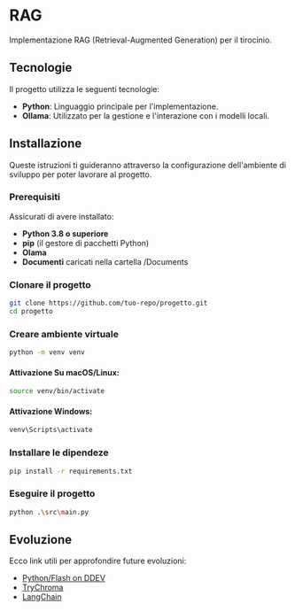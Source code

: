 # RAG

Implementazione RAG (Retrieval-Augmented Generation) per il tirocinio.

## Tecnologie

Il progetto utilizza le seguenti tecnologie:

- **Python**: Linguaggio principale per l'implementazione.
- **Ollama**: Utilizzato per la gestione e l'interazione con i modelli locali.

## Installazione

Queste istruzioni ti guideranno attraverso la configurazione dell'ambiente di sviluppo per poter lavorare al progetto.

### Prerequisiti

Assicurati di avere installato:
- **Python 3.8 o superiore**
- **pip** (il gestore di pacchetti Python)
- **Olama**
- **Documenti** caricati nella cartella /Documents

### Clonare il progetto

```bash
git clone https://github.com/tuo-repo/progetto.git
cd progetto
```

### Creare ambiente virtuale

```bash
python -m venv venv
```

#### Attivazione Su macOS/Linux:

```bash
source venv/bin/activate
```

#### Attivazione Windows:

```bash
venv\Scripts\activate
```

### Installare le dipendeze

```bash
pip install -r requirements.txt
```

### Eseguire il progetto

```bash
python .\src\main.py
```

## Evoluzione

Ecco link utili per approfondire future evoluzioni:

- [Python/Flash on DDEV](https://ddev.readthedocs.io/en/stable/users/quickstart/#pythonflask-experimental)
- [TryChroma](https://www.trychroma.com/)
- [LangChain](https://js.langchain.com/v0.1/docs/modules/data_connection/)
